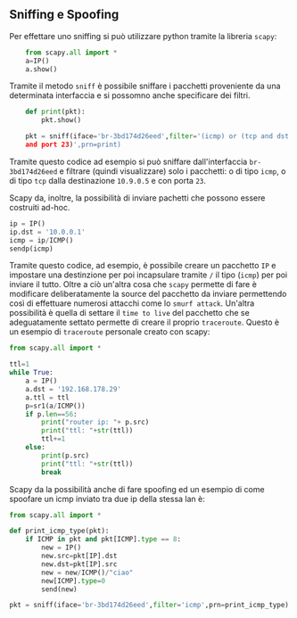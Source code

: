 ## Sniffing e Spoofing

Per effettare uno sniffing si può utilizzare python tramite la libreria `scapy`:

``` python
    from scapy.all import *
    a=IP()
    a.show()
```

Tramite il metodo `sniff` è possibile sniffare i pacchetti proveniente da una determinata interfaccia e si possomno anche specificare dei filtri.

```python
    def print(pkt):
        pkt.show()

    pkt = sniff(iface='br-3bd174d26eed',filter='(icmp) or (tcp and dst host 10.9.0.5 
    and port 23)',prn=print)
```

Tramite questo codice ad esempio si può sniffare dall'interfaccia `br-3bd174d26eed` e filtrare (quindi visualizzare) solo i pacchetti: o di tipo `icmp`, o di tipo `tcp` dalla destinazione `10.9.0.5` e con porta `23`.

Scapy da, inoltre, la possibilità di inviare pachetti che possono essere costruiti ad-hoc.

```python
ip = IP()
ip.dst = '10.0.0.1'
icmp = ip/ICMP()
sendp(icmp)
```

Tramite questo codice, ad esempio, è possibile creare un pacchetto `IP` e impostare una destinzione per poi incapsulare tramite `/` il tipo (`icmp`) per poi inviare il tutto. Oltre a ciò un'altra cosa che `scapy` permette di fare è modificare deliberatamente la source del pacchetto da inviare permettendo così di effettuare numerosi attacchi come lo `smurf attack`. Un'altra possibilità è quella di settare il `time to live` del pacchetto che se adeguatamente settato permette di creare il proprio `traceroute`.
Questo è un esempio di `traceroute` personale creato con scapy:

```python
from scapy.all import *

ttl=1
while True:
    a = IP()
    a.dst = '192.168.178.29'
    a.ttl = ttl
    p=sr1(a/ICMP())
    if p.len==56:
        print("router ip: "+ p.src)
        print("ttl: "+str(ttl))
        ttl+=1
    else:
        print(p.src)
        print("ttl: "+str(ttl))
        break
```

Scapy da la possibilità anche di fare spoofing ed un esempio di come spoofare un icmp inviato tra due ip della stessa lan è:

```python
from scapy.all import *

def print_icmp_type(pkt):
    if ICMP in pkt and pkt[ICMP].type == 8:
        new = IP()
        new.src=pkt[IP].dst
        new.dst=pkt[IP].src
        new = new/ICMP()/"ciao"
        new[ICMP].type=0
        send(new)

pkt = sniff(iface='br-3bd174d26eed',filter='icmp',prn=print_icmp_type)
```